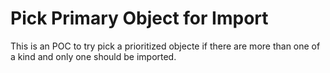 # Pick Primary Object for Import
This is an POC to try pick a prioritized objecte if there are more than one of a kind and only one should be imported.
